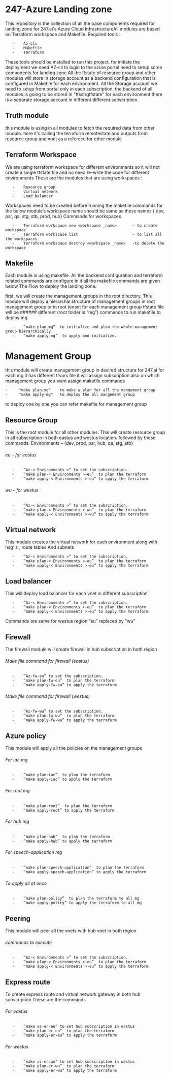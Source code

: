 # **247-Azure Landing zone**

This repository is the collection of all the base components required for landing zone for 247.ai's Azure Cloud InfrastructureAll modules are based on Terraform   workspace and Makefile.
       Required tools :
       
       -    Az-cli
       -    Makefile
       -    Terraform
       
These tools should be installed to run this project.
for initiate the deployment we need AZ-cli to login to the azure portal need to setup some components for landing zone 
All the tfstate of resource group and other modules will store in  storage account as a backend configuration that is configured in Makefile for each environment.   All the Storage account we need to setup from portal only in each subscription. the backend of all modules is going to be stored in "tfsstrg<environment>tfstate" for each environment there is a separate storage account in different different subscription.  

## **Truth module**

this module is using in all modules to fetch the required data from other module. here it's calling the terraform remotestate and outputs from resource group and vnet as a referece for other module 

## **Terraform Workspace**
We are using terraform workspace for different environments so it will not create a single tfstate file and no need re-write the code for different environments
       These are the modules that are using workspaces :
       
       -    Resource group
       -    Virtual network
       -    Load balancer
       
Workspaces need to be created before running the makefile commands for the below module’s workspace name should be same as these names { dev, psr, qa, stg, stb, prod, hub}
       Commands for workspaces
       
       -    Terraform workspace new <workspace _name>       - to create workspace
       -    Terraform workspace list                        - to list all the workspaces
       -    Terraform workspace destroy <workspace _name>   -to delete the workspace

## **Makefile**
Each module is using makefile. All the backend configuration and terraform related commands are configure in it all the makefile commands are given below The Flow to deploy the landing zone.

first, we will create the management_groups in the root directory. 
This module will deploy a hierarchal structure of management groups in root management group or in root tenant for each management group tfstate file will be ###### different (root folder is “mg”)
 commands to run makefile to deploy mg. 
       
       -    “make plan-mg”  to initialize and plan the whole management group hierarchically.
       -    “make apply-mg”  to apply and initialize.

# Management Group
this module will create management group in desired structure for 247.ai for each mg it has different tfvars file it will assign subscription also on which management group you want assign 
    makefile commands
   
    -     "make plan-mg"    to make a plan for all the mangement group 
    -     "make apply-mg"   to deploy the all mangement group
to deploy one by one you can refer makefile for management group

## **Resource Group** 
This is the root module for all other modules. This will create resource group in all subscription in both eastus and westus location. followed by these commands. 
Environments – {dev, prod, psr, hub, qa, stg, stb}
###### eu – for eastus
       -	“Az-< Environments >” to set the subscription. 
       -	“make plan-< Environments >-eu”  to plan the terraform 
       -	“make apply-< Environments >-eu” to apply the terraform
###### wu – for westus
       -	“Az-< Environments >” to set the subscription. 
       -	“make plan-< Environments >-wu”  to plan the terraform 
       -	“make apply-< Environments >-wu” to apply the terraform 

## **Virtual network**
This module creates the virtual network for each environment along with nsg’ s , route tables
And subnets 
       
       -    “Az-< Environments >” to set the subscription. 
       -	“make plan-< Environments >-eu”  to plan the terraform 
       -	“make apply-< Environments >-eu” to apply the terraform 

## **Load balancer**
This will deploy load balancer for each vnet in different subscription 
       
       -	“Az-< Environments >” to set the subscription. 
       -	“make plan-< Environments >-eu”  to plan the terraform 
       -	“make apply-< Environments >-eu” to apply the terraform 
       
Commands are same for westus region  “eu” replaced by “wu”

## **Firewall**
The firewall module will create firewall in hub subscription in both region
###### Make file command for firewall (eastus)
       -	“Az-fw-eu” to set the subscription. 
       -	“make plan-fw-eu”  to plan the terraform 
       -	“make apply-fw-eu” to apply the terraform 
###### Make file command for firewall (westus)
       -	“Az-fw-wu” to set the subscription. 
       -	“make plan-fw-wu”  to plan the terraform 
       -	“make apply-fw-wu” to apply the terraform 

## **Azure policy**
This module will apply all the policies on the management groups
###### For iac mg 
       -	“make plan-iac”  to plan the terraform 
       -	“make apply-iac” to apply the terraform 
###### For root mg
       -	“make plan-root”  to plan the terraform 
       -	“make apply-root” to apply the terraform 
###### For hub mg
       -	“make plan-hub”  to plan the terraform 
       -	“make apply-hub” to apply the terraform 
###### For speech-application mg
       -	“make plan-speech-application”  to plan the terraform 
       -	“make apply-speech-application” to apply the terraform 
###### To apply all at once 
       -	“make plan-policy”  to plan the terraform to all mg
       -	“make apply-policy” to apply the terraform to all mg

## **Peering**
This module will peer all the vnets with hub vnet in both region 
###### commands to execute 
       -    “Az-< Environments >” to set the subscription. 
       -	“make plan-< Environments >-eu”  to plan the terraform 
       -	“make apply-< Environments >-eu” to apply the terraform      

## **Express route**
To create express route and virtual network gateway in both hub subscription 
These are the commands
###### For eastus
       -	“make az-er-eu” to set hub subscription in eastus
       -	“make plan-er-eu”  to plan the terraform 
       -	“make apply-er-eu” to apply the terraform 
###### For westus 
       -	“make az-er-wu” to set hub subscription in westus
       -	“make plan-er-wu”  to plan the terraform 
       -	“make apply-er-wu” to apply the terraform 
